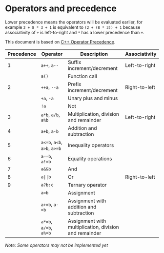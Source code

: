 
# Operators and precedence

Lower precedence means the operators will be evaluated earlier, for example `2 + 8 * 3 + 1` is equivalent to `(2 + (8 * 3)) + 1` because associativity of `+` is left-to-right and `*` has a lower precedence than `+`.

This document is based on [C++ Operator Precedence](https://en.cppreference.com/w/cpp/language/operator_precedence).

| Precedence | Operator | Description | Associativity |
| --- | --- | --- | --- |
| 1 | `a++`, `a--` | Suffix increment/decrement | Left-to-right |
| | `a()` | Function call | |
| 2 | `++a`, `--a` | Prefix increment/decrement | Right-to-left |
| | `+a`, `-a` | Unary plus and minus | |
| | `!a` | Not | |
| 3 | `a*b`, `a/b`, `a%b` | Multiplication, division and remainder | Left-to-right |
| 4 | `a+b`, `a-b` | Addition and subtraction | |
| 5 | `a<=b`, `a<b`, `a>b`, `a>=b` | Inequality operators | |
| 6 | `a==b`, `a!=b` | Equality operations | |
| 7 | `a&&b` | And | |
| 8 | `a\|\|b` | Or | Right-to-left |
| 9 | `a?b:c` | Ternary operator | |
| | `a=b` | Assignment | |
| | `a+=b`, `a-=b` | Assignment with addition and subtraction |
| | `a*=b`, `a/=b`, `a%=b` | Assignment with multiplication, division and remainder |

_Note: Some operators may not be implemented yet_
